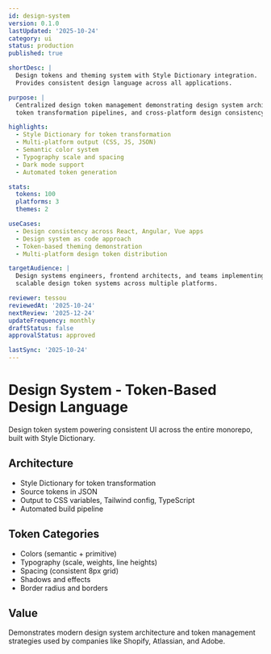 ```yaml
---
id: design-system
version: 0.1.0
lastUpdated: '2025-10-24'
category: ui
status: production
published: true

shortDesc: |
  Design tokens and theming system with Style Dictionary integration.
  Provides consistent design language across all applications.

purpose: |
  Centralized design token management demonstrating design system architecture,
  token transformation pipelines, and cross-platform design consistency.

highlights:
  - Style Dictionary for token transformation
  - Multi-platform output (CSS, JS, JSON)
  - Semantic color system
  - Typography scale and spacing
  - Dark mode support
  - Automated token generation

stats:
  tokens: 100
  platforms: 3
  themes: 2

useCases:
  - Design consistency across React, Angular, Vue apps
  - Design system as code approach
  - Token-based theming demonstration
  - Multi-platform design token distribution

targetAudience: |
  Design systems engineers, frontend architects, and teams implementing
  scalable design token systems across multiple platforms.

reviewer: tessou
reviewedAt: '2025-10-24'
nextReview: '2025-12-24'
updateFrequency: monthly
draftStatus: false
approvalStatus: approved

lastSync: '2025-10-24'
---
```


# Design System - Token-Based Design Language

Design token system powering consistent UI across the entire monorepo, built with Style Dictionary.

## Architecture

- Style Dictionary for token transformation
- Source tokens in JSON
- Output to CSS variables, Tailwind config, TypeScript
- Automated build pipeline

## Token Categories

- Colors (semantic + primitive)
- Typography (scale, weights, line heights)
- Spacing (consistent 8px grid)
- Shadows and effects
- Border radius and borders

## Value

Demonstrates modern design system architecture and token management strategies used by companies like Shopify, Atlassian, and Adobe.

